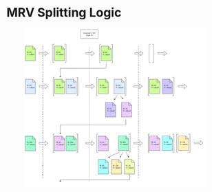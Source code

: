 # MRV Splitting Logic

<figure><img src="../.gitbook/assets/2.png" alt=""><figcaption></figcaption></figure>

